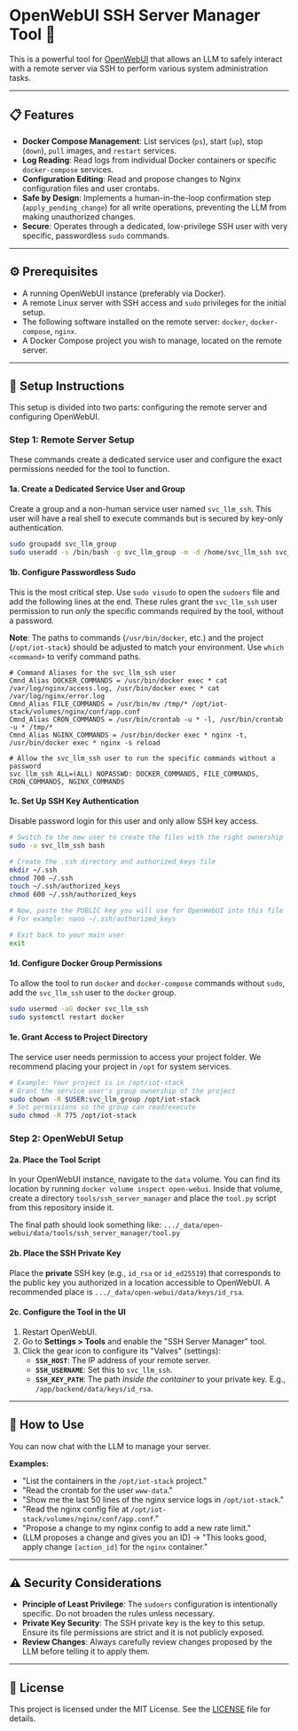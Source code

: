 # OpenWebUI SSH Server Manager Tool 🤖

This is a powerful tool for [OpenWebUI](https://github.com/open-webui/open-webui) that allows an LLM to safely interact with a remote server via SSH to perform various system administration tasks.

---
## 📋 Features

-   **Docker Compose Management**: List services (`ps`), start (`up`), stop (`down`), `pull` images, and `restart` services.
-   **Log Reading**: Read logs from individual Docker containers or specific `docker-compose` services.
-   **Configuration Editing**: Read and propose changes to Nginx configuration files and user crontabs.
-   **Safe by Design**: Implements a human-in-the-loop confirmation step (`apply_pending_change`) for all write operations, preventing the LLM from making unauthorized changes.
-   **Secure**: Operates through a dedicated, low-privilege SSH user with very specific, passwordless `sudo` commands.

---
## ⚙️ Prerequisites

-   A running OpenWebUI instance (preferably via Docker).
-   A remote Linux server with SSH access and `sudo` privileges for the initial setup.
-   The following software installed on the remote server: `docker`, `docker-compose`, `nginx`.
-   A Docker Compose project you wish to manage, located on the remote server.

---
## 🚀 Setup Instructions

This setup is divided into two parts: configuring the remote server and configuring OpenWebUI.

### **Step 1: Remote Server Setup**

These commands create a dedicated service user and configure the exact permissions needed for the tool to function.

#### **1a. Create a Dedicated Service User and Group**
Create a group and a non-human service user named `svc_llm_ssh`. This user will have a real shell to execute commands but is secured by key-only authentication.

```bash
sudo groupadd svc_llm_group
sudo useradd -s /bin/bash -g svc_llm_group -m -d /home/svc_llm_ssh svc_llm_ssh
```

#### **1b. Configure Passwordless Sudo**
This is the most critical step. Use `sudo visudo` to open the `sudoers` file and add the following lines at the end. These rules grant the `svc_llm_ssh` user permission to run *only* the specific commands required by the tool, without a password.

**Note**: The paths to commands (`/usr/bin/docker`, etc.) and the project (`/opt/iot-stack`) should be adjusted to match your environment. Use `which <command>` to verify command paths.

```
# Command Aliases for the svc_llm_ssh user
Cmnd_Alias DOCKER_COMMANDS = /usr/bin/docker exec * cat /var/log/nginx/access.log, /usr/bin/docker exec * cat /var/log/nginx/error.log
Cmnd_Alias FILE_COMMANDS = /usr/bin/mv /tmp/* /opt/iot-stack/volumes/nginx/conf/app.conf
Cmnd_Alias CRON_COMMANDS = /usr/bin/crontab -u * -l, /usr/bin/crontab -u * /tmp/*
Cmnd_Alias NGINX_COMMANDS = /usr/bin/docker exec * nginx -t, /usr/bin/docker exec * nginx -s reload

# Allow the svc_llm_ssh user to run the specific commands without a password
svc_llm_ssh ALL=(ALL) NOPASSWD: DOCKER_COMMANDS, FILE_COMMANDS, CRON_COMMANDS, NGINX_COMMANDS
```

#### **1c. Set Up SSH Key Authentication**
Disable password login for this user and only allow SSH key access.

```bash
# Switch to the new user to create the files with the right ownership
sudo -u svc_llm_ssh bash

# Create the .ssh directory and authorized_keys file
mkdir ~/.ssh
chmod 700 ~/.ssh
touch ~/.ssh/authorized_keys
chmod 600 ~/.ssh/authorized_keys

# Now, paste the PUBLIC key you will use for OpenWebUI into this file
# For example: nano ~/.ssh/authorized_keys

# Exit back to your main user
exit
```

#### **1d. Configure Docker Group Permissions**
To allow the tool to run `docker` and `docker-compose` commands without `sudo`, add the `svc_llm_ssh` user to the `docker` group.

```bash
sudo usermod -aG docker svc_llm_ssh
sudo systemctl restart docker
```

#### **1e. Grant Access to Project Directory**
The service user needs permission to access your project folder. We recommend placing your project in `/opt` for system services.

```bash
# Example: Your project is in /opt/iot-stack
# Grant the service user's group ownership of the project
sudo chown -R $USER:svc_llm_group /opt/iot-stack
# Set permissions so the group can read/execute
sudo chmod -R 775 /opt/iot-stack
```

### **Step 2: OpenWebUI Setup**

#### **2a. Place the Tool Script**
In your OpenWebUI instance, navigate to the `data` volume. You can find its location by running `docker volume inspect open-webui`. Inside that volume, create a directory `tools/ssh_server_manager` and place the `tool.py` script from this repository inside it.

The final path should look something like: `.../_data/open-webui/data/tools/ssh_server_manager/tool.py`

#### **2b. Place the SSH Private Key**
Place the **private** SSH key (e.g., `id_rsa` or `id_ed25519`) that corresponds to the public key you authorized in a location accessible to OpenWebUI. A recommended place is `.../_data/open-webui/data/keys/id_rsa`.

#### **2c. Configure the Tool in the UI**
1.  Restart OpenWebUI.
2.  Go to **Settings > Tools** and enable the "SSH Server Manager" tool.
3.  Click the gear icon to configure its "Valves" (settings):
    * **`SSH_HOST`**: The IP address of your remote server.
    * **`SSH_USERNAME`**: Set this to `svc_llm_ssh`.
    * **`SSH_KEY_PATH`**: The path *inside the container* to your private key. E.g., `/app/backend/data/keys/id_rsa`.

---
## 💬 How to Use

You can now chat with the LLM to manage your server.

**Examples:**
-   "List the containers in the `/opt/iot-stack` project."
-   "Read the crontab for the user `www-data`."
-   "Show me the last 50 lines of the nginx service logs in `/opt/iot-stack`."
-   "Read the nginx config file at `/opt/iot-stack/volumes/nginx/conf/app.conf`."
-   "Propose a change to my nginx config to add a new rate limit."
-   (LLM proposes a change and gives you an ID) -> "This looks good, apply change `[action_id]` for the `nginx` container."

---
## ⚠️ Security Considerations

-   **Principle of Least Privilege**: The `sudoers` configuration is intentionally specific. Do not broaden the rules unless necessary.
-   **Private Key Security**: The SSH private key is the key to this setup. Ensure its file permissions are strict and it is not publicly exposed.
-   **Review Changes**: Always carefully review changes proposed by the LLM before telling it to apply them.

---
## 📄 License

This project is licensed under the MIT License. See the [LICENSE](LICENSE) file for details.
